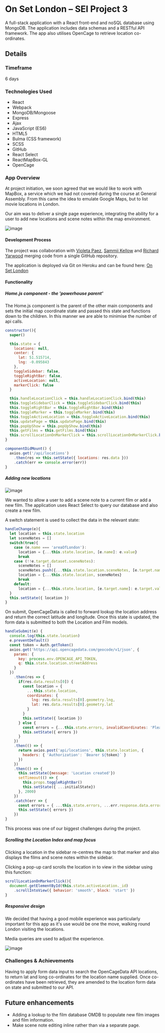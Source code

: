 # On Set London – SEI Project 3

A full-stack application with a React front-end and noSQL database using MongoDB. The application includes data schemas and a RESTful API framework. The app also utilises OpenCage to retrieve location co-ordinates.

## Details

### Timeframe

6 days

### Technologies Used

* React
* Webpack
* MongoDB/Mongoose
* Express
* Ajax
* JavaScript (ES6)
* HTML5
* Bulma (CSS framework)
* SCSS
* GitHub
* React Select
* ReactMapBox-GL
* OpenCage

### App Overview

At project initiation, we soon agreed that we would like to work with MapBox, a service which we had not covered during the course at General Assembly. From this came the idea to emulate Google Maps, but to list movie locations in London.

Our aim was to deliver a single page experience, integrating the ability for a user to add new locations and scene notes within the map environment.

![image](https://user-images.githubusercontent.com/40695746/57919387-a3c91980-7890-11e9-8ce1-8df3f62eeed0.png)

#### Development Process

The project was collaboration with [Violeta Paez](https://github.com/vpaez), [Sammii Kellow](https://github.com/Sammii-HK) and [Richard Yarwood](https://github.com/richyarwood) merging code from a single GitHub repository.

The application is deployed via Git on Heroku and can be found here: [On Set London](http://onsetlondon.herokuapp.com)

#### Functionality

##### Home.js component - the 'powerhouse parent'

The Home.js component is the parent of the other main components and sets the initial map coordinate state and passed this state and functions down to the children. In this manner we are able to minimise the number of api calls.

```javascript
constructor(){
  super()

  this.state = {
    locations: null,
    center: {
      lat: 51.515714,
      lng: -0.095843
    },
    toggleSidebar: false,
    toggleRightBar: false,
    activeLocation: null,
    markerClick: false
  }

  this.handleLocationClick = this.handleLocationClick.bind(this)
  this.toggleSidebarClick = this.toggleSidebarClick.bind(this)
  this.toggleRightBar = this.toggleRightBar.bind(this)
  this.toggleMarker = this.toggleMarker.bind(this)
  this.toggleActiveLocation = this.toggleActiveLocation.bind(this)
  this.updatePage = this.updatePage.bind(this)
  this.popUpShow = this.popUpShow.bind(this)
  this.getFilms = this.getFilms.bind(this)
  this.scrollLocationOnMarkerClick = this.scrollLocationOnMarkerClick.bind(this)
}

componentDidMount() {
  axios.get('/api/locations')
    .then(res => this.setState({ locations: res.data }))
    .catch(err => console.error(err))
}
```

##### Adding new locations

![image](https://user-images.githubusercontent.com/40695746/57920772-c14bb280-7893-11e9-939e-e70f8ad838ab.png)

We wanted to allow a user to add a scene note to a current film or add a new film. The application uses React Select to query our database and also create a new film.

A switch statement is used to collect the data in the relevant state:

```javascript
handleChange(e){
  let location = this.state.location
  let sceneNotes = []
  switch(true){
    case (e.name === 'areaOfLondon'):
      location = {...this.state.location, [e.name]: e.value}
      break
    case (!!e.target.dataset.sceneNotes):
      sceneNotes = []
      sceneNotes.push({...this.state.location.sceneNotes, [e.target.name]: e.target.value})
      location = {...this.state.location, sceneNotes}
      break
    default:
      location = {...this.state.location, [e.target.name]: e.target.value}
  }
  this.setState({ location })
}
```

On submit, OpenCageData is called to forward lookup the location address and return the correct latitude and longitude. Once this state is updated, the form data is submitted to both the Location and Film models.

```javascript
handleSubmit(e) {
  console.log(this.state.location)
  e.preventDefault()
  const token = Auth.getToken()
  axios.get('https://api.opencagedata.com/geocode/v1/json', {
    params: {
      key: process.env.OPENCAGE_API_TOKEN,
      q: this.state.location.streetAddress
    }
  })
    .then(res => {
      if(res.data.results[0]) {
        const location = {
          ...this.state.location,
          coordinates: {
            lng: res.data.results[0].geometry.lng,
            lat: res.data.results[0].geometry.lat
          }
        }
        this.setState({ location })
      } else {
        const errors = {...this.state.errors, invalidCoordinates: 'Please enter a valid address'}
        this.setState({ errors })
      }
    })
    .then(() => {
      return axios.post('api/locations', this.state.location, {
        headers: { 'Authorization': `Bearer ${token}` }
      })
    })
    .then(() => {
      this.setState({message: 'Location created'})
      setTimeout(() => {
        this.props.toggleRightBar()
        this.setState({ ...initialState})
      }, 2000)
    })
    .catch(err => {
      const errors = { ...this.state.errors, ...err.response.data.errors }
      this.setState({ errors })
    })
}
```

This process was one of our biggest challenges during the project.

##### Scrolling the Location Index and map focus

Clicking a location in the sidebar re-centres the map to that marker and also displays the films and scene notes within the sidebar.

Clicking a pop-up card scrolls the location in to view in the sidebar using this function:

```javascript
scrollLocationOnMarkerClick(){
  document.getElementById(this.state.activeLocation._id)
    .scrollIntoView({ behavior: 'smooth', block: 'start' })
}
```

##### Responsive design

We decided that having a good mobile experience was particularly important for this app as it's use would be one the move, walking round London visiting the locations.

Media queries are used to adjust the experience.

![image](https://user-images.githubusercontent.com/40695746/57921117-80a06900-7894-11e9-9342-bc50e9122d93.png)

### Challenges & Achievements

Having to apply form data input to search the OpenCageData API locations, to return lat and long co-ordinates for the location name supplied. Once co-ordinates have been retrieved, they are amended to the location form data on state and submitted to our API.

## Future enhancements

* Adding a lookup to the film database OMDB to populate new film images and film information.
* Make scene note editing inline rather than via a separate page.